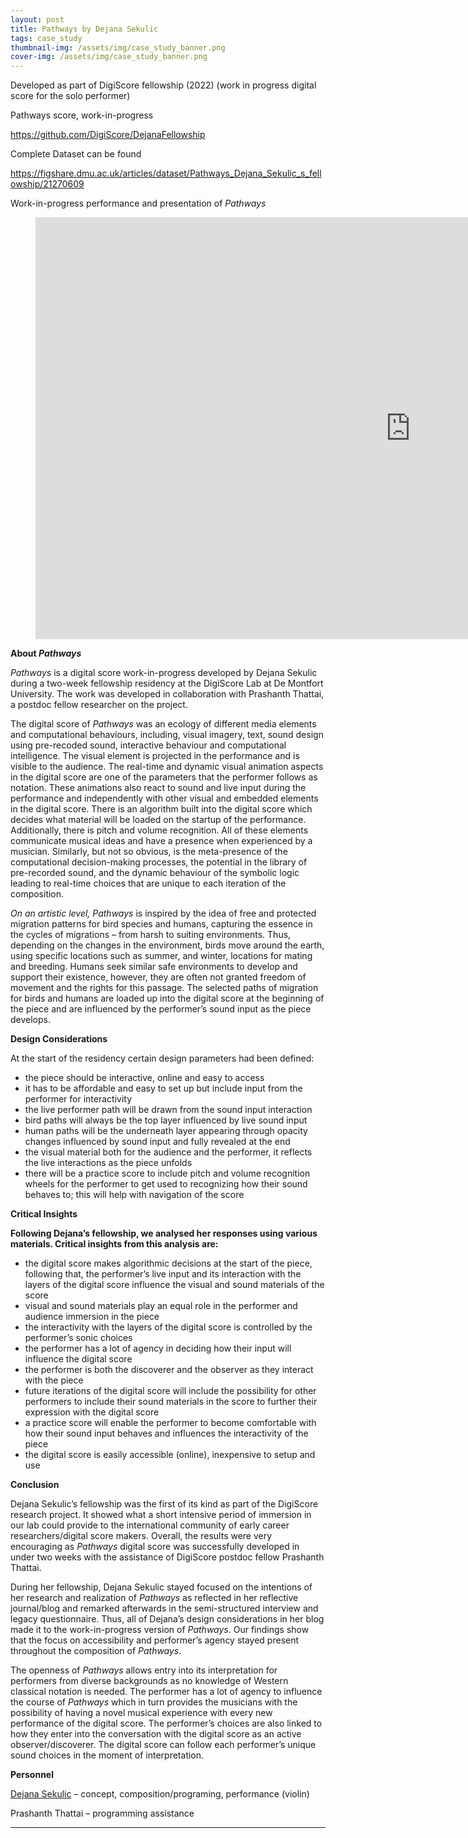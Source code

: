 ```yaml
---
layout: post
title: Pathways by Dejana Sekulic
tags: case_study
thumbnail-img: /assets/img/case_study_banner.png
cover-img: /assets/img/case_study_banner.png
---
```

<p>Developed as part of DigiScore fellowship (2022) (work in progress digital score for the solo performer)</p>



<p>Pathways score, work-in-progress</p>



<p><a href="https://github.com/DigiScore/DejanaFellowship">https://github.com/DigiScore/DejanaFellowship</a></p>



<p>Complete Dataset can be found</p>



<p><a href="https://figshare.dmu.ac.uk/articles/dataset/Pathways_Dejana_Sekulic_s_fellowship/21270609">https://figshare.dmu.ac.uk/articles/dataset/Pathways_Dejana_Sekulic_s_fellowship/21270609</a></p>



<p>Work-in-progress performance and presentation of <em>Pathways</em></p>



<figure class="wp-block-embed is-type-video is-provider-vimeo wp-block-embed-vimeo wp-embed-aspect-16-9 wp-has-aspect-ratio"><div class="wp-block-embed__wrapper">
<div class="nv-iframe-embed"><iframe loading="lazy" title="&amp;quot;Pathways&amp;quot; (2022) : end-of-fellowship presentation" src="https://player.vimeo.com/video/751007166?h=fee7f25ec1&amp;dnt=1&amp;app_id=122963" width="1200" height="675" frameborder="0" allow="autoplay; fullscreen; picture-in-picture" allowfullscreen></iframe></div>
</div></figure>



<p><strong>About <em>Pathways</em></strong></p>



<p><em>Pathways</em>&nbsp;is a digital score work-in-progress developed by Dejana Sekulic during a two-week fellowship residency at the DigiScore Lab at De Montfort University. The work was developed in collaboration with Prashanth Thattai, a postdoc fellow researcher on the project.&nbsp;</p>



<p>The digital score of&nbsp;<em>Pathways</em>&nbsp;was an ecology of different media elements and computational behaviours, including, visual imagery, text, sound design using pre-recoded sound, interactive behaviour and computational intelligence. The visual element is projected in the performance and is visible to the audience. The real-time and dynamic visual animation aspects in the digital score are one of the parameters that the performer follows as notation. These animations also react to sound and live input during the performance and independently with other visual and embedded elements in the digital score. There is an algorithm built into the digital<a> </a>score which decides what material will be loaded on the startup of the performance. Additionally, there is pitch and volume recognition. All of these elements communicate musical ideas and have a presence when experienced by a musician. Similarly, but not so obvious, is the meta-presence of the computational decision-making processes, the potential in the library of pre-recorded sound, and the dynamic behaviour of the symbolic logic leading to real-time choices that are unique to each iteration of the composition.</p>



<p><em>On an artistic level, </em><em>Pathways</em>&nbsp;is inspired by the idea of free and protected migration patterns for bird species and humans, capturing the essence in the cycles of migrations – from harsh to suiting environments. Thus, depending on the changes in the environment, birds move around the earth, using specific locations such as summer, and winter, locations for mating and breeding. Humans seek similar safe environments to develop and support their existence, however, they are often not granted freedom of movement and the rights for this passage. The selected paths of migration for birds and humans are loaded up into the digital score at the beginning of the piece and are influenced by the performer’s sound input as the piece develops.</p>



<p><strong>Design Considerations</strong></p>



<p>At the start of the residency certain design parameters had been defined:</p>



<ul><li>the piece should be interactive, online and easy to access</li><li>it has to be affordable and easy to set up but include input from the performer for interactivity</li><li>the live performer path will be drawn from the sound input interaction</li><li>bird paths will always be the top layer influenced by live sound input</li><li>human paths will be the underneath layer appearing through opacity changes influenced by sound input and fully revealed at the end</li><li>the visual material both for the audience and the performer, it reflects the live interactions as the piece unfolds</li><li>there will be a practice score to include pitch and volume recognition wheels for the performer to get used to recognizing how their sound behaves to; this will help with navigation of the score</li></ul>



<p><strong>Critical Insights</strong></p>



<p><strong>Following Dejana’s fellowship, we analysed her responses using various materials. Critical insights from this analysis are:</strong></p>



<ul><li>the digital score makes algorithmic decisions at the start of the piece, following that, the performer’s live input and its interaction with the layers of the digital score influence the visual and sound materials of the score</li><li>visual and sound materials play an equal role in the performer and audience immersion in the piece</li><li>the interactivity with the layers of the digital score is controlled by the performer’s sonic choices</li><li>the performer has a lot of agency in deciding how their input will influence the digital&nbsp;score</li><li>the performer is both the discoverer and the observer as they interact with the piece</li><li>future iterations of the digital score will include the possibility for other performers to include their sound materials in the score to further their expression with the digital score</li><li>a practice score will enable the performer to become comfortable with how their sound input behaves and influences the interactivity of the piece</li><li>the digital score is easily accessible (online), inexpensive to setup and use</li></ul>



<p><strong>Conclusion</strong></p>



<p>Dejana Sekulic’s fellowship was the first of its kind as part of the DigiScore research project. It showed what a short intensive period of immersion in our lab could provide to the international community of early career researchers/digital score makers. Overall, the results were very encouraging as <em>Pathways</em> digital score was successfully developed in under two weeks with the assistance of DigiScore postdoc fellow Prashanth Thattai.&nbsp;</p>



<p>During her fellowship, Dejana Sekulic stayed focused on the intentions of her research and realization of&nbsp;<em>Pathways</em>&nbsp;as reflected in her reflective journal/blog and remarked afterwards in the semi-structured interview and legacy questionnaire. Thus, all of Dejana’s design considerations in her blog made it to the work-in-progress version of&nbsp;<em>Pathways</em>. Our findings show that the focus on accessibility and performer&#8217;s agency stayed present throughout the composition of&nbsp;<em>Pathways</em>.</p>



<p>The openness of&nbsp;<em>Pathways</em>&nbsp;allows entry into its interpretation for performers from diverse backgrounds as no knowledge of Western classical notation is needed. The performer has a lot of agency to influence the course of&nbsp;<em>Pathways</em>&nbsp;which in turn provides the musicians with the possibility of having a novel musical experience with every new performance of the digital score. The performer&#8217;s choices are also linked to how they enter into the conversation with the digital score as an active observer/discoverer. The digital score can follow each performer’s unique sound choices in the moment of interpretation.</p>



<p><strong>Personnel</strong></p>



<p><a href="https://dejanasekulic.com/">Dejana Sekulic</a> – concept, composition/programing, performance (violin)</p>



<p>Prashanth Thattai – programming assistance</p>



<hr class="wp-block-separator has-alpha-channel-opacity"/>



<p><a id="_msocom_1"></a></p>



<p></p>



<p><a id="_msocom_2"></a></p>



<p></p>

